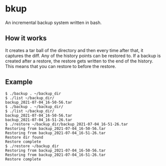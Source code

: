 # bkup

An incremental backup system written in bash.

## How it works

It creates a tar ball of the directory and then every time after that, it
captures the diff. Any of the history points can be restored to. If a backup is
created after a restore, the restore gets written to the end of the history.
This means that you can restore to before the restore.

## Example

```
$ ./backup . ~/backup_dir
$ ./list ~/backup_dir/
backup_2021-07-04_16-50-56.tar
$ ./backup . ~/backup_dir/
$ ./list ~/backup_dir/
backup_2021-07-04_16-50-56.tar
backup_2021-07-04_16-51-26.tar
$ ./restore ~/backup_dir/backup_2021-07-04_16-51-26.tar
Restoring from backup_2021-07-04_16-50-56.tar
Restoring from backup_2021-07-04_16-51-26.tar
Restore dir found
Restore complete
$ ./restore ~/backup_dir
Restoring from backup_2021-07-04_16-50-56.tar
Restoring from backup_2021-07-04_16-51-26.tar
Restore complete
```

